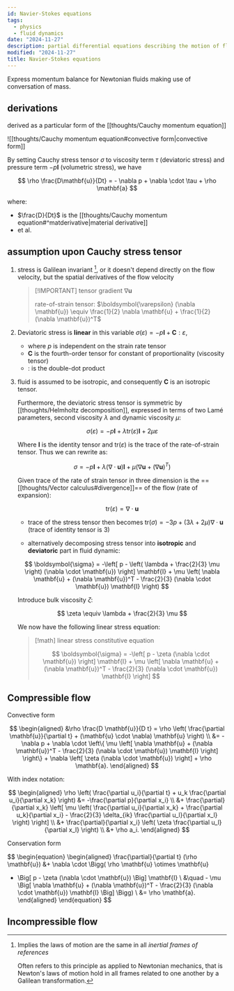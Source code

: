 ```yaml
---
id: Navier-Stokes equations
tags:
  - physics
  - fluid dynamics
date: "2024-11-27"
description: partial differential equations describing the motion of fluid substances. One of seven $1M problems in mathematics
modified: "2024-11-27"
title: Navier-Stokes equations
---
```


Express momentum balance for Newtonian fluids making use of conversation of mass.

## derivations

derived as a particular form of the [[thoughts/Cauchy momentum equation]]

![[thoughts/Cauchy momentum equation#convective form|convective form]]

By setting Cauchy stress tensor $\sigma$ to viscosity term $\tau$ (deviatoric stress) and pressure term $-p \mathbf{I}$ (volumetric stress), we have

$$
\rho \frac{D\mathbf{u}}{Dt} = - \nabla p + \nabla \cdot \tau + \rho \mathbf{a}
$$

where:

- $\frac{D}{Dt}$ is the [[thoughts/Cauchy momentum equation#^matderivative|material derivative]]
- et al.

## assumption upon Cauchy stress tensor

1. stress is Galilean invariant [^galilean-invariant], or it doesn't depend directly on the flow velocity, but the spatial derivatives of the flow velocity

   > [!IMPORTANT] tensor gradient $\nabla \mathbf{u}$
   >
   > rate-of-strain tensor: $\boldsymbol{\varepsilon} (\nabla \mathbf{u}) \equiv \frac{1}{2} \nabla \mathbf{u} + \frac{1}{2} (\nabla \mathbf{u})^T$

[^galilean-invariant]:
    Implies the laws of motion are the same in all _inertial frames of references_

    Often refers to this principle as applied to Newtonian mechanics, that is Newton's laws of motion hold in all frames related to one another by a Galilean transformation.

2. Deviatoric stress is **linear** in this variable $\sigma (\varepsilon) = -p \mathbf{I} + \mathbf{C} : \varepsilon$,

   - where $p$ is independent on the strain rate tensor
   - $\mathbf{C}$ is the fourth-order tensor for constant of proportionality (viscosity tensor)
   - $:$ is the double-dot product

3. fluid is assumed to be isotropic, and consequently $\mathbf{C}$ is an isotropic tensor.

   Furthermore, the deviatoric stress tensor is symmetric by [[thoughts/Helmholtz decomposition]], expressed in terms of two Lamé parameters, second viscosity $\lambda$ and dynamic viscosity $\mu$:

   $$
   \sigma (\varepsilon) = -p \mathbf{I} + \lambda \text{tr}(\varepsilon)\mathbf{I} + 2 \mu \varepsilon
   $$

   Where $\mathbf{I}$ is the identity tensor and $\text{tr}(\varepsilon)$ is the trace of the rate-of-strain tensor. Thus we can rewrite as:

   $$
   \sigma = -p \mathbf{I} + \lambda (\nabla \cdot \mathbf{u}) \mathbf{I} + \mu (\nabla \mathbf{u}  + (\nabla \mathbf{u})^T)
   $$

   Given trace of the rate of strain tensor in three dimension is the ==[[thoughts/Vector calculus#divergence]]== of the flow (rate of expansion):

   $$
   \text{tr}(\varepsilon) = \nabla \cdot \mathbf{u}
   $$

   - trace of the stress tensor then becomes $\text{tr}(\sigma) = -3p + (3 \lambda + 2 \mu) \nabla \cdot \mathbf{u}$ (trace of identity tensor is 3)

   - alternatively decomposing stress tensor into **isotropic** and **deviatoric** part in fluid dynamic:

   $$
   \boldsymbol{\sigma} = -\left[ p - \left( \lambda + \frac{2}{3} \mu \right) (\nabla \cdot \mathbf{u}) \right] \mathbf{I} + \mu \left( \nabla \mathbf{u} + (\nabla \mathbf{u})^T - \frac{2}{3} (\nabla \cdot \mathbf{u}) \mathbf{I} \right)
   $$

   Introduce bulk viscosity $\zeta$:

   $$
   \zeta \equiv \lambda  + \frac{2}{3} \mu
   $$

   We now have the following linear stress equation:

   > [!math] linear stress constitutive equation
   >
   > $$
   > \boldsymbol{\sigma} = -\left[ p - \zeta (\nabla \cdot \mathbf{u}) \right] \mathbf{I} + \mu \left[ \nabla \mathbf{u} + (\nabla \mathbf{u})^T - \frac{2}{3} (\nabla \cdot \mathbf{u}) \mathbf{I} \right]
   > $$

## Compressible flow

Convective form

$$
\begin{aligned}
&\rho \frac{D \mathbf{u}}{D t} = \rho \left( \frac{\partial \mathbf{u}}{\partial t} + (\mathbf{u} \cdot \nabla) \mathbf{u} \right) \\
&= -\nabla p + \nabla \cdot \left\{ \mu \left[ \nabla \mathbf{u} + (\nabla \mathbf{u})^T - \frac{2}{3} (\nabla \cdot \mathbf{u}) \mathbf{I} \right] \right\} + \nabla \left[ \zeta (\nabla \cdot \mathbf{u}) \right] + \rho \mathbf{a}.
\end{aligned}
$$

With index notation:

$$
\begin{aligned}
\rho \left( \frac{\partial u_i}{\partial t} + u_k \frac{\partial u_i}{\partial x_k} \right) &= -\frac{\partial p}{\partial x_i} \\
&+ \frac{\partial}{\partial x_k} \left[ \mu \left( \frac{\partial u_i}{\partial x_k} + \frac{\partial u_k}{\partial x_i} - \frac{2}{3} \delta_{ik} \frac{\partial u_l}{\partial x_l} \right) \right] \\
&+ \frac{\partial}{\partial x_i} \left( \zeta \frac{\partial u_l}{\partial x_l} \right) \\
&+ \rho a_i.
\end{aligned}
$$

Conservation form

$$
\begin{equation}
\begin{aligned}
\frac{\partial}{\partial t} (\rho \mathbf{u})
&+ \nabla \cdot \Bigg( \rho \mathbf{u} \otimes \mathbf{u}
+ \Big[ p - \zeta (\nabla \cdot \mathbf{u}) \Big] \mathbf{I} \\
&\quad - \mu \Big[ \nabla \mathbf{u} + (\nabla \mathbf{u})^T - \frac{2}{3} (\nabla \cdot \mathbf{u}) \mathbf{I} \Big] \Bigg) \\
&= \rho \mathbf{a}.
\end{aligned}
\end{equation}
$$

## Incompressible flow
